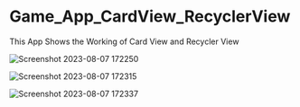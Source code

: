 # Game_App_CardView_RecyclerView

This App Shows the Working of Card View and Recycler View


![Screenshot 2023-08-07 172250](https://github.com/AaryanSahlot/Game_App_CardView_RecyclerView/assets/137866460/dc9fb464-ae7a-44ac-96bf-4dfe4410867f)

![Screenshot 2023-08-07 172315](https://github.com/AaryanSahlot/Game_App_CardView_RecyclerView/assets/137866460/d293580e-094e-4bdf-b4c6-6af2c8b865fd)

![Screenshot 2023-08-07 172337](https://github.com/AaryanSahlot/Game_App_CardView_RecyclerView/assets/137866460/de6f6085-a9ac-4b67-8a98-2fd0e015a7e3)

